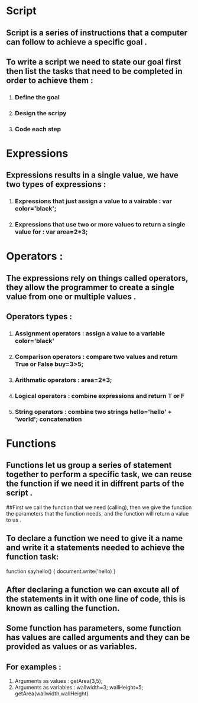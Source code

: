 # Script
## Script is a series of instructions that a computer can follow to achieve a specific goal . 

## To write a script we need to state our goal first then list the tasks that need to be completed in order to achieve them : 
1. ### Define the goal
2. ### Design the scripy
3. ### Code each step 

# Expressions 
## Expressions results in a single value, we have two types of expressions : 
1. ### Expressions that just assign a value to a vairable : var color='black';
2. ### Expressions that use two or more values to return a single value for : var area=2*3;

# Operators :
## The expressions rely on things called operators, they allow the programmer to create a single value from one or multiple values .

## Operators types : 
1. ### Assignment operators : assign a value to a variable color='black'
2. ### Comparison operators : compare two values and return True or False buy=3>5;
3. ### Arithmatic operators : area=2*3;
4. ### Logical operators : combine expressions and return T or F
5. ### String operators : combine two strings hello='hello' + 'world'; concatenation 

# Functions
## Functions let us group a series of statement together to perform a specific task, we can reuse the function if we need it in diffrent parts of the script . 

##First we call the function that we need (calling), then we give the function the parameters that the function needs, and the function will return a value to us . 

## To declare a function we need to give it a name and write it a statements needed to achieve the function task:
 function sayhello() {
     document.write('hello)
 }
## After declaring a function we can excute all of the statements in it with one line of code, this is known as calling the function. 

## Some function has parameters, some function has values are called arguments and they can be provided as values or as variables. 
## For examples : 
1. Arguments as values : getArea(3,5);
2. Arguments as variables : 
wallwidth=3; wallHeight=5; getArea(wallwidth,wallHeight)